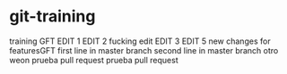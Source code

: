 # git-training
training GFT
EDIT 1
EDIT 2
fucking edit
EDIT 3
EDIT 5
new changes for featuresGFT
first line in master branch
second line in master branch
otro weon
prueba pull request
prueba pull request